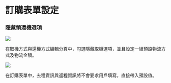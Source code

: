 # 訂購表單設定

### 隱藏領還機選項

![](assets/imgs/2018-01-23-20-22-03.png)

在取機方式與還機方式編輯分頁中，勾選隱藏取機選項，並且設定一組預設物流方式及物流金額。

![](assets/imgs/2018-01-23-20-25-21.png)

在訂購表單中，去程資訊與返程資訊將不會要求用戶填寫，直接帶入預設值。